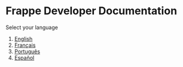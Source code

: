 
<!-- add-breadcrumbs -->
<!-- title: Select Language -->

# Frappe Developer Documentation

Select your language

1. [English](/docs/user/en)
1. [Français](/docs/user/fr)
1. [Português](/docs/user/pt)
1. [Español](/docs/user/es)